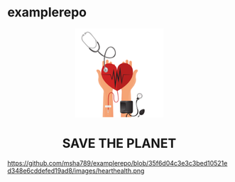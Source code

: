 # examplerepo


<p align="center">
  <img width="200" src="https://github.com/msha789/examplerepo/blob/35f6d04c3e3c3bed10521ed348e6cddefed19ad8/images/hearthealth.png" alt="Heart Disease Image">
</p>


<h1 align="center">SAVE THE PLANET</h1>

https://github.com/msha789/examplerepo/blob/35f6d04c3e3c3bed10521ed348e6cddefed19ad8/images/hearthealth.png
